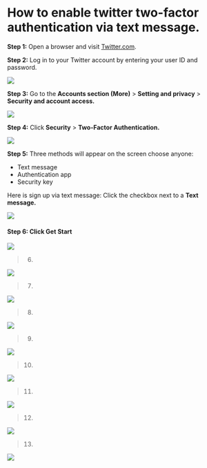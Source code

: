 # How to enable twitter two-factor authentication via text message.

**Step 1:** Open a browser and visit [Twitter.com](https://twitter.com).

**Step 2:** Log in to your Twitter account by entering your user ID and password.

![](images/01.png)

**Step 3:** Go to the **Accounts section (More)** > **Setting and privacy** > **Security and account access.**

![](images/02.png)

**Step 4:** Click **Security** > **Two-Factor Authentication.** 

![](images/03.png) 

**Step 5:** Three methods will appear on the screen choose anyone:
- Text message
- Authentication app
- Security key

Here is sign up via text message: Click the checkbox next to a **Text message.**

![](images/06.png)

####  Step 6: Click Get Start 

![](images/07.png)

>  6. 

![](images/08.png)

>  7. 

![](images/09.png)

>  8. 

![](images/09-1.png)

>  9. 

![](images/10.png)

>  10. 

![](images/11.png)

>  11. 

![](images/12.png)

>  12. 

![](images/13.png)

>  13. 

![](images/14.png)

